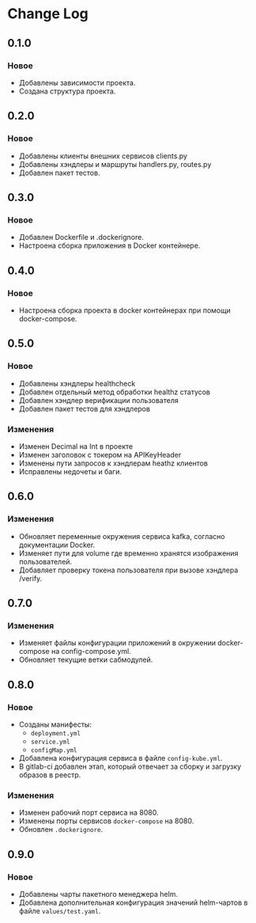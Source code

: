 # Change Log

## 0.1.0

### Новое

- Добавлены зависимости проекта.
- Создана структура проекта.

## 0.2.0

### Новое

- Добавлены клиенты внешних сервисов clients.py
- Добавлены хэндлеры и маршруты handlers.py, routes.py
- Добавлен пакет тестов.

## 0.3.0

### Новое

- Добавлен Dockerfile и .dockerignore.
- Настроена сборка приложения в Docker контейнере.

## 0.4.0

### Новое

- Настроена сборка проекта в docker контейнерах при помощи docker-compose.

## 0.5.0

### Новое

- Добавлены хэндлеры healthcheck
- Добавлен отдельный метод обработки healthz статусов
- Добавлен хэндлер верификации пользователя
- Добавлен пакет тестов для хэндлеров

### Изменения

- Изменен  Decimal на Int в проекте
- Изменен заголовок с токером на APIKeyHeader
- Изменены пути запросов к хэндлерам heathz клиентов
- Исправлены недочеты и баги.

## 0.6.0

### Изменения

- Обновляет переменные окружения сервиса kafka, согласно документации Docker.
- Изменяет пути для volume где временно хранятся изображения пользователей.
- Добавляет проверку токена пользователя при вызове хэндлера /verify.

## 0.7.0

### Изменения

- Изменяет файлы конфигурации приложений в окружении docker-compose на config-compose.yml.
- Обновляет текущие ветки сабмодулей.

## 0.8.0

### Новое

- Созданы манифесты:
	- `deployment.yml`
	- `service.yml`
	- `configMap.yml`
- Добавлена конфигурация сервиса в файле `config-kube.yml`.
- В gitlab-ci добавлен этап, который отвечает за сборку и загрузку образов в реестр.

### Изменения

- Изменен рабочий порт сервиса на 8080.
- Изменены порты сервисов `docker-compose` на 8080.
- Обновлен `.dockerignore`.

## 0.9.0

### Новое

- Добавлены чарты пакетного менеджера helm.
- Добавлена дополнительная конфигурация значений helm-чартов в файле `values/test.yaml`.
